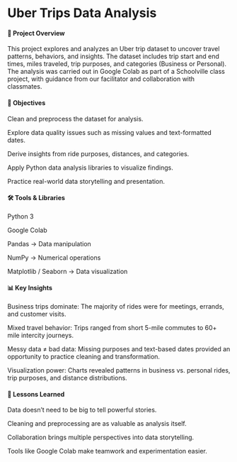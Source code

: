 # Uber Trips Data Analysis
#### 📌 Project Overview

This project explores and analyzes an Uber trip dataset to uncover travel patterns, behaviors, and insights. The dataset includes trip start and end times, miles traveled, trip purposes, and categories (Business or Personal).
The analysis was carried out in Google Colab as part of a Schoolville class project, with guidance from our facilitator and collaboration with classmates.

#### 🎯 Objectives

Clean and preprocess the dataset for analysis.

Explore data quality issues such as missing values and text-formatted dates.

Derive insights from ride purposes, distances, and categories.

Apply Python data analysis libraries to visualize findings.

Practice real-world data storytelling and presentation.

#### 🛠 Tools & Libraries

Python 3

Google Colab

Pandas → Data manipulation

NumPy → Numerical operations

Matplotlib / Seaborn → Data visualization

#### 📊 Key Insights

Business trips dominate: The majority of rides were for meetings, errands, and customer visits.

Mixed travel behavior: Trips ranged from short 5-mile commutes to 60+ mile intercity journeys.

Messy data ≠ bad data: Missing purposes and text-based dates provided an opportunity to practice cleaning and transformation.

Visualization power: Charts revealed patterns in business vs. personal rides, trip purposes, and distance distributions.

#### 📌 Lessons Learned

Data doesn’t need to be big to tell powerful stories.

Cleaning and preprocessing are as valuable as analysis itself.

Collaboration brings multiple perspectives into data storytelling.

Tools like Google Colab make teamwork and experimentation easier.

